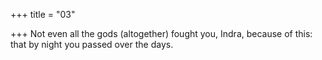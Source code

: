 +++
title = "03"

+++
Not even all the gods (altogether) fought you, Indra, because of this: that by night you passed over the days.  